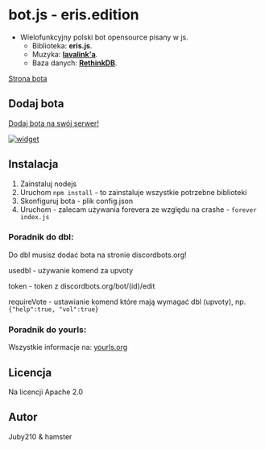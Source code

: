 # bot.js - eris.edition
- Wielofunkcyjny polski bot opensource pisany w js.
  - Biblioteka: **eris.js**.
  - Muzyka: **[lavalink'a](https://github.com/Frederikam/Lavalink/)**.
  - Baza danych: **[RethinkDB](https://rethinkdb.com)**.

[Strona bota](https://botjs.juby.cf)

## Dodaj bota
[Dodaj bota na swój serwer!](https://discordapp.com/oauth2/authorize?&client_id=479612191767789573&scope=bot&permissions=8)

[![widget](https://discordbots.org/api/widget/479612191767789573.svg)](https://discordbots.org/bot/479612191767789573)

## Instalacja
1. Zainstaluj nodejs
2. Uruchom `npm install` - to zainstaluje wszystkie potrzebne biblioteki
3. Skonfiguruj bota - plik config.json
4. Uruchom - zalecam używania forevera ze względu na crashe - `forever index.js`

### Poradnik do dbl:
Do dbl musisz dodać bota na stronie discordbots.org!

usedbl - używanie komend za upvoty

token - token z discordbots.org/bot/(id)/edit

requireVote - ustawianie komend które mają wymagać dbl (upvoty), np. ``{"help":true, "vol":true}``

### Poradnik do yourls:
Wszystkie informacje na: [yourls.org](http://yourls.org/)

## Licencja
Na licencji Apache 2.0

## Autor
Juby210 & hamster
